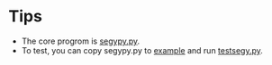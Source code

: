# Tips
- The core progrom is [segypy.py](./segypy/segypy.py).
- To test, you can copy segypy.py to [example](./example/) and run [testsegy.py](./example/testsegy.py).

